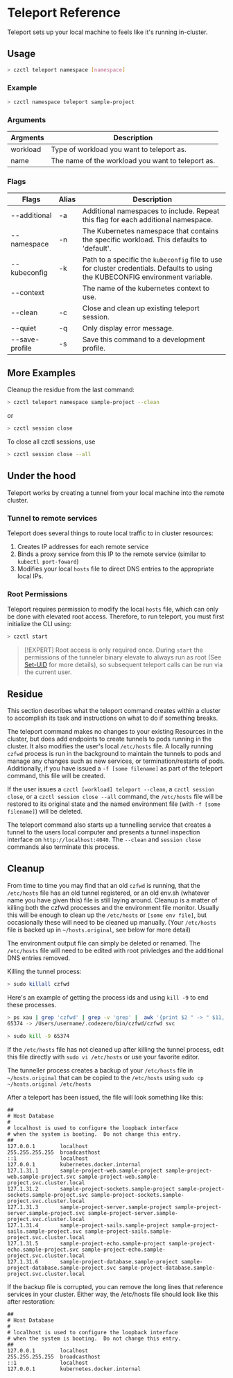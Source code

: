 # Teleport Reference

Teleport sets up your local machine to feels like it's running in-cluster.

## Usage

```bash
> czctl teleport namespace [namespace]
```

### Example

```bash
> czctl namespace teleport sample-project
```

### Arguments

| Argments  | Description
| --------  | -----------
| workload  | Type of workload you want to teleport as.
| name      | The name of the workload you want to teleport as.

### Flags

| Flags          | Alias | Description
| ------------   | ----- | -----------
| --additional   | -a    | Additional namespaces to include. Repeat this flag for each additional namespace.
| --namespace    | -n    | The Kubernetes namespace that contains the specific workload. This defaults to 'default'.
| --kubeconfig   | -k    | Path to a specific the `kubeconfig` file to use for cluster credentials. Defaults to using the KUBECONFIG environment variable.
| --context      |       | The name of the kubernetes context to use.
| --clean        | -c    | Close and clean up existing teleport session.
| --quiet        | -q    | Only display error message.
| --save-profile | -s    | Save this command to a development profile.

## More Examples

Cleanup the residue from the last command:
```bash
> czctl teleport namespace sample-project --clean
```
or
```bash
> czctl session close
```
To close all czctl sessions, use
```bash
> czctl session close --all
```

## Under the hood

Teleport works by creating a tunnel from your local machine into the remote cluster.

### Tunnel to remote services

Teleport does several things to route local traffic to in cluster resources:

1. Creates IP addresses for each remote service
2. Binds a proxy service from this IP to the remote service (similar to `kubectl port-foward`)
3. Modifies your local `hosts` file to direct DNS entries to the appropriate local IPs.

### Root Permissions

Teleport requires permission to modify the local `hosts` file, which can only be done with elevated root access. Therefore, to run teleport, you must first initialize the CLI using:

```bash
> czctl start
```

> [!EXPERT]
> Root access is only required once. During `start` the permissions of the tunneler binary elevate to always run as root (See [Set-UID](https://en.wikipedia.org/wiki/Setuid) for more details), so subsequent teleport calls can be run via the current user.

## Residue

This section describes what the teleport command creates within a cluster to accomplish its task and instructions on what to do if something breaks.

The teleport command makes no changes to your existing Resources in the cluster, but does add endpoints to create tunnels to pods running in the cluster. 
It also modifies the user's local `/etc/hosts` file. 
A locally running `czfwd` process is run in the background to maintain the tunnels to pods and manage any changes such 
as new services, or termination/restarts of pods. Additionally, if you have issued a `-f [some filename]` as part of 
the teleport command, this file will be created.

If the user issues a `czctl [workload] teleport --clean`, a `czctl session close`, or a `czctl session close --all` command, the `/etc/hosts` file will be restored to its original state and the named environment file (with `-f [some filename]`) will be deleted. 

The teleport command also starts up a tunnelling service that creates a tunnel to the users local computer and presents a tunnel inspection interface on `http://localhost:4040`. The `--clean` and `session close` commands also terminate this process.

## Cleanup

From time to time you may find that an old `czfwd` is running, that the `/etc/hosts` file has an old tunnel registered, or an old env.sh (whatever name you have given this) file is still laying around. Cleanup is a matter of killing both the czfwd processes and the environment file monitor. Usually this will be enough to clean up the `/etc/hosts` or `[some env file]`, but occasionally these will need to be cleaned up manually. (Your `/etc/hosts` file is backed up in `~/hosts.original`, see below for more detail)

The environment output file can simply be deleted or renamed.  The `/etc/hosts` file will need to be edited with root privledges and the additional DNS entries removed.

Killing the tunnel process:
```bash
> sudo killall czfwd
```

Here's an example of getting the process ids and using `kill -9` to end these processes.

```bash
> ps xau | grep 'czfwd' | grep -v 'grep' |  awk '{print $2 " -> " $11, $12}'
65374 -> /Users/username/.codezero/bin/czfwd/czfwd svc
```
```bash
> sudo kill -9 65374
```

If the `/etc/hosts` file has not cleaned up after killing the tunnel process, edit this file directly with `sudo vi /etc/hosts` or use your favorite editor.

The tunneller process creates a backup of your `/etc/hosts` file in `~/hosts.original` that can be copied to the `/etc/hosts` using `sudo cp ~/hosts.original /etc/hosts`

After a teleport has been issued, the file will look something like this:
```
##
# Host Database
#
# localhost is used to configure the loopback interface
# when the system is booting.  Do not change this entry.
##
127.0.0.1        localhost
255.255.255.255  broadcasthost
::1              localhost
127.0.0.1        kubernetes.docker.internal
127.1.31.1       sample-project-web.sample-project sample-project-web.sample-project.svc sample-project-web.sample-project.svc.cluster.local
127.1.31.2       sample-project-sockets.sample-project sample-project-sockets.sample-project.svc sample-project-sockets.sample-project.svc.cluster.local
127.1.31.3       sample-project-server.sample-project sample-project-server.sample-project.svc sample-project-server.sample-project.svc.cluster.local
127.1.31.4       sample-project-sails.sample-project sample-project-sails.sample-project.svc sample-project-sails.sample-project.svc.cluster.local
127.1.31.5       sample-project-echo.sample-project sample-project-echo.sample-project.svc sample-project-echo.sample-project.svc.cluster.local
127.1.31.6       sample-project-database.sample-project sample-project-database.sample-project.svc sample-project-database.sample-project.svc.cluster.local
```
If the backup file is corrupted, you can remove the long lines that reference services in your cluster. Either way, the /etc/hosts file should look like this after restoration:
```
##
# Host Database
#
# localhost is used to configure the loopback interface
# when the system is booting.  Do not change this entry.
##
127.0.0.1        localhost
255.255.255.255  broadcasthost
::1              localhost
127.0.0.1        kubernetes.docker.internal
```
